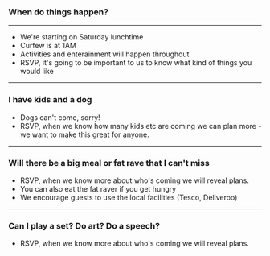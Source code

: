 ### When do things happen?

---

* We're starting on Saturday lunchtime
* Curfew is at 1AM
* Activities and enterainment will happen throughout
* RSVP, it's going to be important to us to know what kind of things you would like

---

### I have kids and a dog

* Dogs can't come, sorry!
* RSVP, when we know how many kids etc are coming we can plan more - we want to make this great for anyone.

---

### Will there be a big meal or fat rave that I can't miss

* RSVP, when we know more about who's coming we will reveal plans.
* You can also eat the fat raver if you get hungry
* We encourage guests to use the local facilities (Tesco, Deliveroo)

---

### Can I play a set? Do art? Do a speech?

* RSVP, when we know more about who's coming we will reveal plans.
